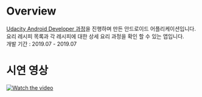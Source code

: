 # Overview
[Udacity Android Developer 과정](https://www.udacity.com/course/android-developer-nanodegree-by-google--nd801)을 진행하며 만든 안드로이드 어플리케이션입니다.<br> 요리 레시피 목록과 각 레시피에 대한 상세 요리 과정을 확인 할 수 있는 앱입니다.<br>
개발 기간 : 2019.07 - 2019.07

# 시연 영상
[![Watch the video](https://img.youtube.com/vi/G1HBfPEEh8w/maxresdefault.jpg)](https://www.youtube.com/watch?v=G1HBfPEEh8w)
